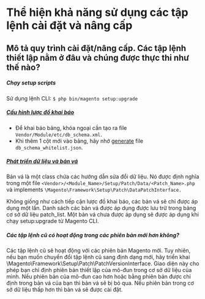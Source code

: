 # Thể hiện khả năng sử dụng các tập lệnh cài đặt và nâng cấp

## Mô tả quy trình cài đặt/nâng cấp. Các tập lệnh thiết lập nằm ở đâu và chúng được thực thi như thế nào?

##### Chạy setup scripts

Sử dụng lệnh CLI: `$ php bin/magento setup:upgrade`

##### [Cấu hình lược đồ khai báo](https://developer.adobe.com/commerce/php/development/components/declarative-schema/configuration/)

- Để khai báo bảng, khóa ngoại cần tạo ra file `Vendor/Module/etc/db_schema.xml`.
- Khi thêm 1 cột mới vào bảng, hãy nhớ [generate](https://developer.adobe.com/commerce/php/development/components/declarative-schema/migration-scripts/#create-a-schema-whitelist) file `db_schema_whitelist.json`.

##### [Phát triển dữ liệu và bản vá](https://developer.adobe.com/commerce/php/development/components/declarative-schema/patches/)
Bản vá là một class chứa các hướng dẫn sửa đổi dữ liệu. Nó được định nghĩa trong một file
`<Vendor>/<Module_Name>/Setup/Patch/Data/<Patch_Name>.php` và implements `\Magento\Framework\Setup\Patch\DataPatchInterface.`

Không giống như cách tiếp cận lược đồ khai báo, các bản vá sẽ chỉ được áp dụng một lần. Danh sách các bản vá được áp dụng 
được lưu trữ trong bảng cơ sở dữ liệu patch_list. Một bản vá chưa được áp dụng sẽ được áp dụng khi chạy setup:upgrade từ Magento CLI.

##### Các tập lệnh cũ có hoạt động trong các phiên bản mới hơn không?
Các tập lệnh cũ sẽ hoạt động với các phiên bản Magento mới. Tuy nhiên, nếu bạn muốn chuyển đổi tập lệnh cũ sang định dạng 
mới, hãy triển khai \Magento\Framework\Setup\Patch\PatchVersionInterface. Giao diện này cho phép bạn chỉ định phiên bản 
thiết lập của mô-đun trong cơ sở dữ liệu của mình. Nếu phiên bản của mô-đun cao hơn hoặc bằng phiên bản được chỉ định 
trong bản vá của bạn thì bản vá sẽ bị bỏ qua. Nếu phiên bản trong cơ sở dữ liệu thấp hơn thì bản vá sẽ được cài đặt.